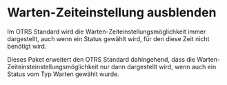 # Warten-Zeiteinstellung ausblenden

Im OTRS Standard wird die Warten-Zeiteinstellungsmöglichkeit immer dargestellt, auch wenn ein Status gewählt wird, für den diese Zeit nicht benötigt wird.

Dieses Paket erweitert den OTRS Standard dahingehend, dass die Warten-Zeiteinsteinstellungsmöglichkeit nur dann dargestellt wird, wenn auch ein Status vom Typ Warten gewählt wurde.